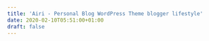 ```yaml
---
title: 'Airi - Personal Blog WordPress Theme blogger lifestyle'
date: 2020-02-10T05:51:00+01:00
draft: false
---
```


